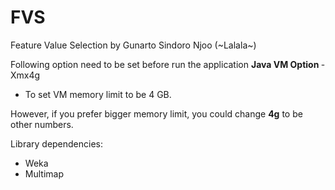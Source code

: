 # FVS
Feature Value Selection by Gunarto Sindoro Njoo (~Lalala~)

Following option need to be set before run the application
<b> Java VM Option </b> -Xmx4g
- To set VM memory limit to be 4 GB.

However, if you prefer bigger memory limit, you could change <b>4g</b> to be other numbers.

Library dependencies:
<ul>
<li> Weka </li>
<li> Multimap </li>
</ul>
